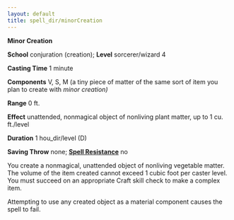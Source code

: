 ```yaml
---
layout: default
title: spell_dir/minorCreation
---
```

 **Minor Creation**

**School** conjuration (creation); **Level** sorcerer/wizard 4

**Casting Time** 1 minute

**Components** V, S, M (a tiny piece of matter of the same sort of item you plan to create with _minor creation)_

**Range** 0 ft.

**Effect** unattended, nonmagical object of nonliving plant matter, up to 1 cu. ft./level

**Duration** 1 hou_dir/level (D)

**Saving Throw** none; **[Spell Resistance](../glossary#_spell-resistance)** no

You create a nonmagical, unattended object of nonliving vegetable matter. The volume of the item created cannot exceed 1 cubic foot per caster level. You must succeed on an appropriate Craft skill check to make a complex item.

Attempting to use any created object as a material component causes the spell to fail.

